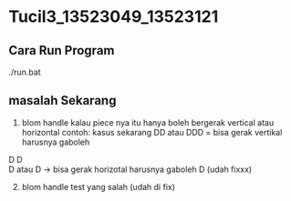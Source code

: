 # Tucil3_13523049_13523121

## Cara Run Program

./run.bat

## masalah Sekarang
1. blom handle kalau piece nya itu hanya boleh bergerak vertical atau horizontal
contoh: kasus sekarang 
DD atau DDD = bisa gerak vertikal harusnya gaboleh

D        D    
D  atau  D    -> bisa gerak horizotal harusnya gaboleh
         D
(udah fixxx)

2. blom handle test yang salah (udah di fix)